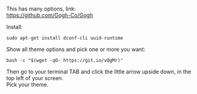 This has many options, link:  
https://github.com/Gogh-Co/Gogh

Install:
```
sudo apt-get install dconf-cli uuid-runtime
```

Show all theme options and pick one or more you want:
```
bash -c "$(wget -qO- https://git.io/vQgMr)"
```

Then go to your terminal TAB and click the little arrow upside down, in the top left of your screen.  
Pick your theme.
